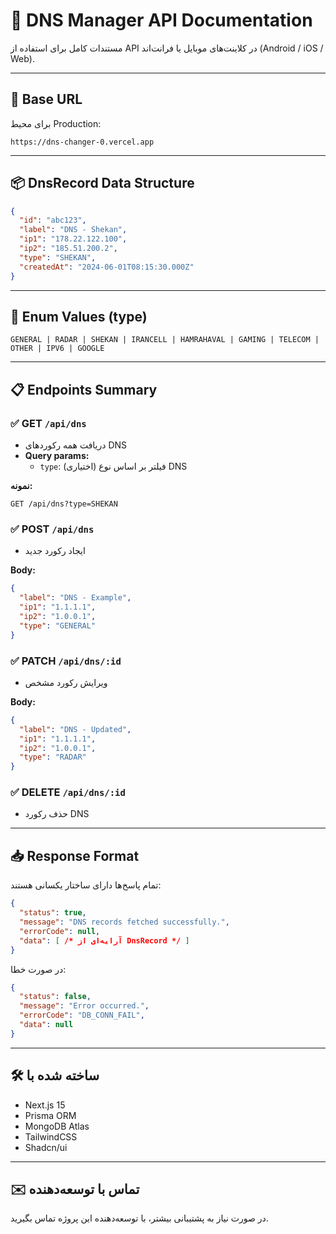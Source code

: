 
# 📡 DNS Manager API Documentation

مستندات کامل برای استفاده از API در کلاینت‌های موبایل یا فرانت‌اند (Android / iOS / Web).

---

## 🔹 Base URL

برای محیط Production:
```
https://dns-changer-0.vercel.app
```

---

## 📦 DnsRecord Data Structure

```json
{
  "id": "abc123",
  "label": "DNS - Shekan",
  "ip1": "178.22.122.100",
  "ip2": "185.51.200.2",
  "type": "SHEKAN",
  "createdAt": "2024-06-01T08:15:30.000Z"
}
```

---

## 🔸 Enum Values (type)

```text
GENERAL | RADAR | SHEKAN | IRANCELL | HAMRAHAVAL | GAMING | TELECOM | OTHER | IPV6 | GOOGLE
```

---

## 📋 Endpoints Summary

### ✅ GET `/api/dns`

- دریافت همه رکوردهای DNS
- **Query params:**
  - `type`: (اختیاری) فیلتر بر اساس نوع DNS

**نمونه:**
```
GET /api/dns?type=SHEKAN
```

### ✅ POST `/api/dns`

- ایجاد رکورد جدید

**Body:**
```json
{
  "label": "DNS - Example",
  "ip1": "1.1.1.1",
  "ip2": "1.0.0.1",
  "type": "GENERAL"
}
```

### ✅ PATCH `/api/dns/:id`

- ویرایش رکورد مشخص

**Body:**
```json
{
  "label": "DNS - Updated",
  "ip1": "1.1.1.1",
  "ip2": "1.0.0.1",
  "type": "RADAR"
}
```

### ✅ DELETE `/api/dns/:id`

- حذف رکورد DNS

---

## 📥 Response Format

تمام پاسخ‌ها دارای ساختار یکسانی هستند:

```json
{
  "status": true,
  "message": "DNS records fetched successfully.",
  "errorCode": null,
  "data": [ /* آرایه‌ای از DnsRecord */ ]
}
```

در صورت خطا:

```json
{
  "status": false,
  "message": "Error occurred.",
  "errorCode": "DB_CONN_FAIL",
  "data": null
}
```

---

## 🛠️ ساخته شده با

- Next.js 15
- Prisma ORM
- MongoDB Atlas
- TailwindCSS
- Shadcn/ui

---

## ✉️ تماس با توسعه‌دهنده

در صورت نیاز به پشتیبانی بیشتر، با توسعه‌دهنده این پروژه تماس بگیرید.
